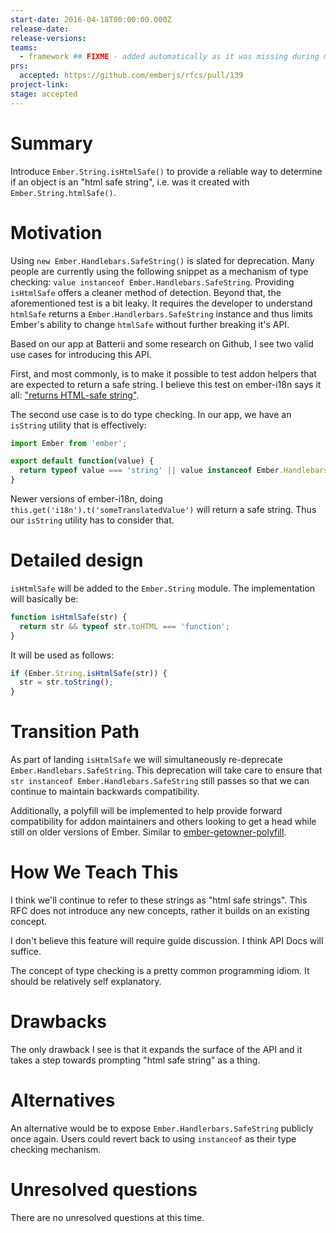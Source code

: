 ```yaml
---
start-date: 2016-04-18T00:00:00.000Z
release-date:
release-versions: 
teams: 
  - framework ## FIXME - added automatically as it was missing during migration
prs:
  accepted: https://github.com/emberjs/rfcs/pull/139
project-link: 
stage: accepted
---
```


# Summary

Introduce `Ember.String.isHtmlSafe()` to provide a reliable way to determine if an object is an "html safe string", i.e. was it created with `Ember.String.htmlSafe()`.


# Motivation

Using `new Ember.Handlebars.SafeString()` is slated for deprecation. Many people are currently using the following snippet as
a mechanism of type checking: `value instanceof Ember.Handlebars.SafeString`. Providing `isHtmlSafe` offers a
cleaner method of detection. Beyond that, the aforementioned test is a bit leaky. It requires the developer to understand
`htmlSafe` returns a `Ember.Handlerbars.SafeString` instance and thus limits Ember's ability to change
`htmlSafe` without further breaking it's API.

Based on our app at Batterii and some research on Github, I see two valid use cases for introducing this API.

First, and most commonly, is to make it possible to test addon helpers that are expected to return a safe string. I believe this test on ember-i18n says it all: ["returns HTML-safe string"](https://github.com/jamesarosen/ember-i18n/blob/master/tests/unit/utils/i18n/default-compiler-test.js#L56-L59).

The second use case is to do type checking. In our app, we have an `isString` utility that is effectively:

```javascript
import Ember from 'ember';

export default function(value) {
  return typeof value === 'string' || value instanceof Ember.Handlebars.SafeString;
}
```

Newer versions of ember-i18n, doing `this.get('i18n').t('someTranslatedValue')` will return a safe string. Thus our `isString` utility has to consider that.


# Detailed design

`isHtmlSafe` will be added to the `Ember.String` module. The implementation will basically be:

```javascript
function isHtmlSafe(str) {
  return str && typeof str.toHTML === 'function';
}
```

It will be used as follows:

```javascript
if (Ember.String.isHtmlSafe(str)) {
  str = str.toString();
}
```


# Transition Path

As part of landing `isHtmlSafe` we will simultaneously re-deprecate `Ember.Handlebars.SafeString`. This deprecation will
take care to ensure that `str instanceof Ember.Handlebars.SafeString` still passes so that we can continue to
maintain backwards compatibility.

Additionally, a polyfill will be implemented to help provide forward compatibility for addon maintainers and others
looking to get a head while still on older versions of Ember. Similar to [ember-getowner-polyfill](https://github.com/rwjblue/ember-getowner-polyfill).


# How We Teach This

I think we'll continue to refer to these strings as "html safe strings". This RFC does not
introduce any new concepts, rather it builds on an existing concept.

I don't believe this feature will require guide discussion. I think API Docs will suffice.

The concept of type checking is a pretty common programming idiom. It should be relatively self
explanatory.


# Drawbacks

The only drawback I see is that it expands the surface of the API and it takes a step
towards prompting "html safe string" as a thing.


# Alternatives

An alternative would be to expose `Ember.Handlerbars.SafeString` publicly once again. Users
could revert back to using `instanceof` as their type checking mechanism.


# Unresolved questions

There are no unresolved questions at this time.

